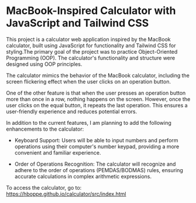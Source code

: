 # MacBook-Inspired Calculator with JavaScript and Tailwind CSS

This project is a calculator web application inspired by the MacBook calculator, built using JavaScript for functionality and Tailwind CSS for styling.The primary goal of the project was to practice Object-Oriented Programming (OOP). The calculator's functionality and structure were designed using OOP principles.

The calculator mimics the behavior of the MacBook calculator, including the screen flickering effect when the user clicks on an operation button.

One of the other feature is that when the user presses an operation button more than once in a row, nothing happens on the screen. However, once the user clicks on the equal button, it repeats the last operation. This ensures a user-friendly experience and reduces potential errors.

In addition to the current features, I am planning to add the following enhancements to the calculator:

* Keyboard Support: Users will be able to input numbers and perform operations using their computer's number keypad, providing a more convenient and familiar experience.

* Order of Operations Recognition: The calculator will recognize and adhere to the order of operations (PEMDAS/BODMAS) rules, ensuring accurate calculations in complex arithmetic expressions.

To access the calculator, go to: https://hboppe.github.io/calculator/src/index.html
